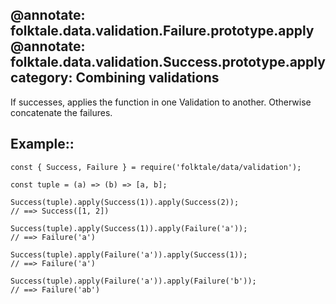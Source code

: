 @annotate: folktale.data.validation.Failure.prototype.apply
@annotate: folktale.data.validation.Success.prototype.apply
category: Combining validations
---

If successes, applies the function in one Validation to another. Otherwise concatenate the failures.


## Example::

    const { Success, Failure } = require('folktale/data/validation');

    const tuple = (a) => (b) => [a, b];

    Success(tuple).apply(Success(1)).apply(Success(2));
    // ==> Success([1, 2])

    Success(tuple).apply(Success(1)).apply(Failure('a'));
    // ==> Failure('a')

    Success(tuple).apply(Failure('a')).apply(Success(1));
    // ==> Failure('a')

    Success(tuple).apply(Failure('a')).apply(Failure('b'));
    // ==> Failure('ab')